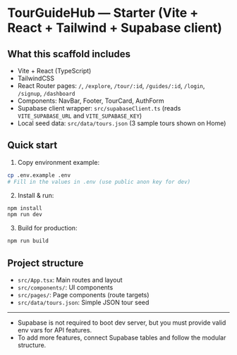 # TourGuideHub — Starter (Vite + React + Tailwind + Supabase client)

## What this scaffold includes
- Vite + React (TypeScript)
- TailwindCSS
- React Router pages: `/`, `/explore`, `/tour/:id`, `/guides/:id`, `/login`, `/signup`, `/dashboard`
- Components: NavBar, Footer, TourCard, AuthForm
- Supabase client wrapper: `src/supabaseClient.ts` (reads `VITE_SUPABASE_URL` and `VITE_SUPABASE_KEY`)
- Local seed data: `src/data/tours.json` (3 sample tours shown on Home)

## Quick start

1. Copy environment example:
```bash
cp .env.example .env
# Fill in the values in .env (use public anon key for dev)
```

2. Install & run:
```bash
npm install
npm run dev
```

3. Build for production:
```bash
npm run build
```

## Project structure

- `src/App.tsx`: Main routes and layout
- `src/components/`: UI components
- `src/pages/`: Page components (route targets)
- `src/data/tours.json`: Simple JSON tour seed

---

- Supabase is not required to boot dev server, but you must provide valid env vars for API features.
- To add more features, connect Supabase tables and follow the modular structure.
